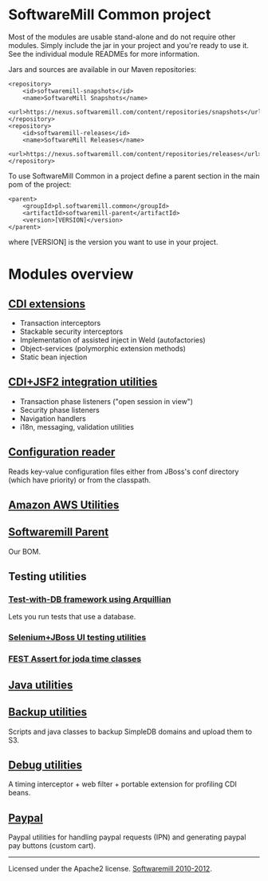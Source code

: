 # SoftwareMill Common project

Most of the modules are usable stand-alone and do not require other modules. Simply include the jar in your
project and you're ready to use it. See the individual module READMEs for more information.

Jars and sources are available in our Maven repositories:

    <repository>
        <id>softwaremill-snapshots</id>
        <name>SoftwareMill Snapshots</name>
        <url>https://nexus.softwaremill.com/content/repositories/snapshots</url>
    </repository>
    <repository>
        <id>softwaremill-releases</id>
        <name>SoftwareMill Releases</name>
        <url>https://nexus.softwaremill.com/content/repositories/releases</url>
    </repository>

To use SoftwareMill Common in a project define a parent section in the main pom of the project:

    <parent>
        <groupId>pl.softwaremill.common</groupId>
        <artifactId>softwaremill-parent</artifactId>
        <version>[VERSION]</version>
    </parent>

where [VERSION] is the version you want to use in your project.

# Modules overview

## [CDI extensions](/softwaremill/softwaremill-common/tree/master/softwaremill-cdi/)

* Transaction interceptors
* Stackable security interceptors
* Implementation of assisted inject in Weld (autofactories)
* Object-services (polymorphic extension methods)
* Static bean injection

## [CDI+JSF2 integration utilities](/softwaremill/softwaremill-common/tree/master/softwaremill-faces/)

* Transaction phase listeners ("open session in view")
* Security phase listeners
* Navigation handlers
* i18n, messaging, validation utilities

## [Configuration reader](/softwaremill/softwaremill-common/tree/master/softwaremill-conf/)

Reads key-value configuration files either from JBoss's conf directory (which have priority) or from the classpath. 

## [Amazon AWS Utilities](/softwaremill/softwaremill-common/tree/master/softwaremill-sqs/)

## [Softwaremill Parent](/softwaremill/softwaremill-common/tree/master/softwaremill-parent/)

Our BOM.

## Testing utilities

### [Test-with-DB framework using Arquillian](/softwaremill/softwaremill-common/tree/master/softwaremill-test/softwaremill-test-db)

Lets you run tests that use a database.

### [Selenium+JBoss UI testing utilities](/softwaremill/softwaremill-common/tree/master/softwaremill-test/softwaremill-test-ui-web/)

### [FEST Assert for joda time classes](/softwaremill/softwaremill-common/tree/master/softwaremill-test/softwaremill-test-util/)

## [Java utilities](/softwaremill/softwaremill-common/tree/master/softwaremill-util/)

## [Backup utilities](/softwaremill/softwaremill-common/tree/master/softwaremill-backup/)

Scripts and java classes to backup SimpleDB domains and upload them to S3.

## [Debug utilities](/softwaremill/softwaremill-common/tree/master/softwaremill-debug/)

A timing interceptor + web filter + portable extension for profiling CDI beans.

## [Paypal](/softwaremill/softwaremill-common/tree/master/softwaremill-paypal/)

Paypal utilities for handling paypal requests (IPN) and generating paypal pay buttons (custom cart).

---

Licensed under the Apache2 license. [Softwaremill 2010-2012](http://softwaremill.com/).
